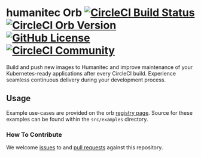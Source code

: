 # humanitec Orb [![CircleCI Build Status](https://circleci.com/gh/Humanitec/Humanitec-Orb.svg?style=shield "CircleCI Build Status")](https://circleci.com/gh/Humanitec/Humanitec-Orb) [![CircleCI Orb Version](https://img.shields.io/badge/endpoint.svg?url=https://badges.circleci.io/orb/humanitec/humanitec)](https://circleci.com/orbs/registry/orb/humanitec/humanitec) [![GitHub License](https://img.shields.io/badge/license-MIT-lightgrey.svg)](https://raw.githubusercontent.com/Humanitec/Humanitec-Orb/master/LICENSE) [![CircleCI Community](https://img.shields.io/badge/community-CircleCI%20Discuss-343434.svg)](https://discuss.circleci.com/c/ecosystem/orbs)

Build and push new images to Humanitec and improve maintenance of your Kubernetes-ready applications after every CircleCI build. Experience seamless continuous delivery during your development process.

## Usage

Example use-cases are provided on the orb [registry page](https://circleci.com/orbs/registry/orb/humanitec/humanitec#usage-examples). Source for these examples can be found within the `src/examples` directory.

### How To Contribute

We welcome [issues](https://github.com/Humanitec/Humanitec-Orb/issues) to and [pull requests](https://github.com/Humanitec/Humanitec-Orb/pulls) against this repository.